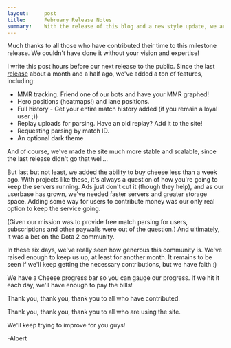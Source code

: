 ```yaml
---
layout:     post
title:      February Release Notes
summary:    With the release of this blog and a new style update, we are moving forward with our latest release!
---
```


Much thanks to all those who have contributed their time to this milestone release. We couldn't have
done it without your vision and expertise!

I write this post hours before our next release to the public. Since the last [release](http://redd.it/2sp595)
about a month and a half ago, we've added a ton of features, including:

* MMR tracking. Friend one of our bots and have your MMR graphed!
* Hero positions (heatmaps!) and lane positions.
* Full history - Get your entire match history added (if you remain a loyal user ;))
* Replay uploads for parsing. Have an old replay? Add it to the site!
* Requesting parsing by match ID.
* An optional dark theme

And of course, we've made the site much more stable and scalable, since the last release didn't go that well...

But last but not least, we added the ability to buy cheese less than a week ago.
With projects like these, it's always a question of how you're going to keep the servers running.
Ads just don't cut it (though they help), and as our userbase has grown, we've needed faster servers 
and greater storage space. Adding some way for users to contribute money was our only real option to
keep the service going.

(Given our mission was to provide free match parsing for users, subscriptions and other paywalls were
out of the question.) And ultimately, it was a bet on the Dota 2 community.

In these six days, we've really seen how generous this community is. We've raised enough to keep us up,
at least for another month. It remains to be seen if we'll keep getting the necessary
contributions, but we have faith :)

We have a Cheese progress bar so you can gauge our progress. If we hit it each day, we'll
have enough to pay the bills!

<script src="https://gist.github.com/albertcui/a3daf8eca79775190328.js"></script>

Thank you, thank you, thank you to all who have contributed.

Thank you, thank you, thank you to all who are using the site.

We'll keep trying to improve for you guys!

-Albert
